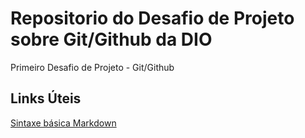 # Repositorio do Desafio de Projeto sobre Git/Github da DIO
Primeiro Desafio de Projeto - Git/Github

## Links Úteis
[Sintaxe básica Markdown](https://www.markdownguide.org/)
